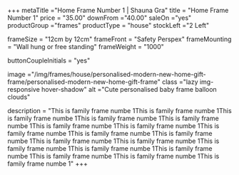 +++
metaTitle ="Home Frame Number 1 | Shauna Gra"
title = "Home Frame Number 1"
price = "35.00"
downFrom ="40.00"
saleOn ="yes"
productGroup ="frames"
productType = "house"
stockLeft ="2 Left"

frameSize = "12cm by 12cm"
frameFront = "Safety Perspex"
frameMounting = "Wall hung or free standing"
frameWeight = "1000"

buttonCoupleInitials = "yes"

image ="/img/frames/house/personalised-modern-new-home-gift-frame/personalised-modern-new-home-gift-frame"
class ="lazy img-responsive hover-shadow"
alt ="Cute personalised baby frame balloon clouds"

description = "This is family frame numbe 1This is family frame numbe 1This is family frame numbe 1This is family frame numbe 1This is family frame numbe 1This is family frame numbe 1This is family frame numbe 1This is family frame numbe 1This is family frame numbe 1This is family frame numbe 1This is family frame numbe 1This is family frame numbe 1This is family frame numbe 1This is family frame numbe 1This is family frame numbe 1This is family frame numbe 1This is family frame numbe 1This is family frame numbe 1"
+++